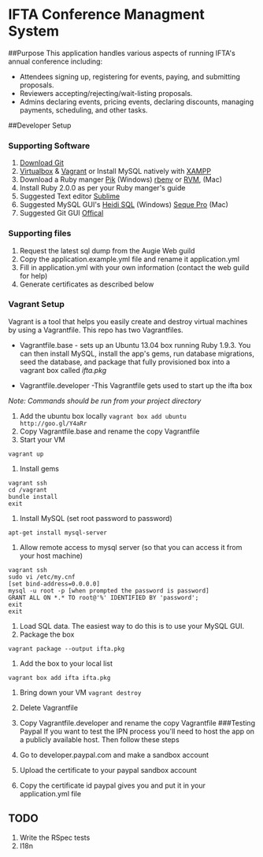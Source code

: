 IFTA Conference Managment System
=========================

##Purpose
This application handles various aspects of running IFTA's annual conference including:

* Attendees signing up, registering for events, paying, and submitting proposals.
* Reviewers accepting/rejecting/wait-listing proposals.
* Admins declaring events, pricing events, declaring discounts, managing payments, scheduling, and other tasks. 


##Developer Setup

### Supporting Software
1. [Download Git](http://git-scm.com/downloads)
1. [Virtualbox](https://www.virtualbox.org/wiki/Downloads) & [Vagrant](http://www.vagrantup.com/) or Install MySQL natively with [XAMPP](http://www.apachefriends.org/en/xampp.html)
1. Download a Ruby manger [Pik](http://rubyinstaller.org/add-ons/pik/) (Windows)  [rbenv](https://github.com/sstephenson/rbenv) or [RVM](https://rvm.io/rvm/install), (Mac) 
1. Install Ruby 2.0.0 as per your Ruby manger's guide
1. Suggested Text editor [Sublime](http://www.sublimetext.com/2)
1. Suggested MySQL GUI's [Heidi SQL](http://www.heidisql.com/download.php) (Windows) [Seque Pro](http://www.sequelpro.com/) (Mac)
1. Suggested Git GUI [Offical](http://git-scm.com/downloads/guis)

### Supporting files
1. Request the latest sql dump from the Augie Web guild 
1. Copy the application.example.yml file and rename it application.yml 
1. Fill in application.yml with your own information (contact the web guild for help)
1. Generate certificates as described below

### Vagrant Setup
Vagrant is a tool that helps you easily create and destroy virtual machines by using a Vagrantfile.  This repo has two Vagrantfiles.  

* Vagrantfile.base - sets up an Ubuntu 13.04 box running Ruby 1.9.3. You can then install MySQL, install the app's gems, run database migrations, seed the database, and package that fully provisioned box into a vagrant box called *ifta.pkg*

* Vagrantfile.developer -This Vagrantfile gets used to start up the ifta box 

*Note: Commands should be run from your project directory*

1. Add the ubuntu box locally ``` vagrant box add ubuntu http://goo.gl/Y4aRr ```
1. Copy Vagrantfile.base and rename the copy Vagrantfile
1. Start your VM
```
vagrant up 
```
1. Install gems 

```
vagrant ssh
cd /vagrant
bundle install
exit
```
1. Install MySQL (set root password to password)
```
apt-get install mysql-server
```
1. Allow remote access to mysql server (so that you can access it from your host machine)

```
vagrant ssh
sudo vi /etc/my.cnf
[set bind-address=0.0.0.0]
mysql -u root -p [when prompted the password is password]
GRANT ALL ON *.* TO root@'%' IDENTIFIED BY 'password';
exit
exit
```
1. Load SQL data.  The easiest way to do this is to use your MySQL GUI.
1. Package the box 
```
vagrant package --output ifta.pkg
```
1. Add the box to your local list
```
vagrant box add ifta ifta.pkg
```
1. Bring down your VM ``` vagrant destroy ```
1. Delete Vagrantfile
1. Copy Vagrantfile.developer and rename the copy Vagrantfile 
###Testing Paypal
If you want to test the IPN process you'll need to host the app on a publicly available host. Then follow these steps 

1. Go to developer.paypal.com and make a sandbox account
1. Upload the certificate to your paypal sandbox account
1. Copy the certificate id paypal gives you and put it in your application.yml file



## TODO 
1. Write the RSpec tests
1. I18n 